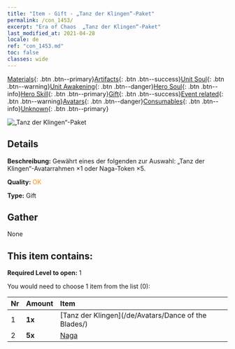 ```yaml
---
title: "Item - Gift - „Tanz der Klingen“-Paket"
permalink: /con_1453/
excerpt: "Era of Chaos  „Tanz der Klingen“-Paket"
last_modified_at: 2021-04-28
locale: de
ref: "con_1453.md"
toc: false
classes: wide
---
```

 [Materials](/ItemsDE/){: .btn .btn--primary}[Artifacts](/ItemsDE/Artifacts/){: .btn .btn--success}[Unit Soul](/ItemsDE/UnitSoul/){: .btn .btn--warning}[Unit Awakening](/ItemsDE/UnitAwakening/){: .btn .btn--danger}[Hero Soul](/ItemsDE/HeroSoul/){: .btn .btn--info}[Hero Skill](/ItemsDE/HeroSkill/){: .btn .btn--primary}[Gift](/ItemsDE/Gift/){: .btn .btn--success}[Event related](/ItemsDE/Events/){: .btn .btn--warning}[Avatars](/ItemsDE/Avatars/){: .btn .btn--danger}[Consumables](/ItemsDE/Consumables/){: .btn .btn--info}[Unknown](/ItemsDE/Unknown/){: .btn .btn--primary}

 ![„Tanz der Klingen“-Paket](/images/t/i_907067.png)

## Details
 **Beschreibung:** Gewährt eines der folgenden zur Auswahl: „Tanz der Klingen“-Avatarrahmen ×1 oder Naga-Token ×5.

 **Quality:** <span style="color: #FF8C00">OK</span>

 **Type:** Gift

## Gather

  None

## This item contains:

 **Required Level to open:** 1

 You would need to choose 1 item from the list (0):

  | Nr | Amount |     Item    |
  |:---|:-------|:------------|
  | 1 |  **1x** | [Tanz der Klingen](/de/Avatars/Dance of the Blades/) |  | 
  | 2 |  **5x** | [Naga](/ItemsDE/unt_240/) |  | 
